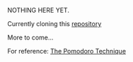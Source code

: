 NOTHING HERE YET. 

Currently cloning this [repository](https://github.com/pixelsnbits/spomodoro)

More to come...

For reference: [The Pomodoro Technique](http://pomodorotechnique.com/)


